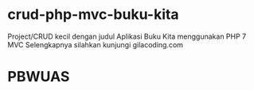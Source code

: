 # crud-php-mvc-buku-kita
Project/CRUD kecil dengan judul Aplikasi Buku Kita menggunakan PHP 7 MVC
Selengkapnya silahkan kunjungi gilacoding.com
# PBWUAS
